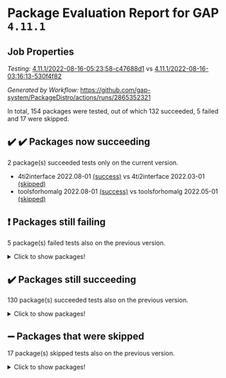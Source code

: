 # Package Evaluation Report for GAP `4.11.1`

## Job Properties

*Testing:* [4.11.1/2022-08-16-05:23:58-c47688d1](https://github.com/gap-system/PackageDistro/blob/data/reports/4.11.1/2022-08-16-05:23:58-c47688d1) vs [4.11.1/2022-08-16-03:16:13-530f4f82](https://github.com/gap-system/PackageDistro/blob/data/reports/4.11.1/2022-08-16-03:16:13-530f4f82)

*Generated by Workflow:* https://github.com/gap-system/PackageDistro/actions/runs/2865352321

In total, 154 packages were tested, out of which 132 succeeded, 5 failed and 17 were skipped.

## :heavy_check_mark: :heavy_check_mark: Packages now succeeding

2 package(s) succeeded tests only on the current version.
- 4ti2interface 2022.08-01 [(success)](https://github.com/gap-system/PackageDistro/runs/7851173383?check_suite_focus=true) vs 4ti2interface 2022.03-01 [(skipped)](https://github.com/gap-system/PackageDistro/runs/7849916258?check_suite_focus=true)
- toolsforhomalg 2022.08-01 [(success)](https://github.com/gap-system/PackageDistro/runs/7851183677?check_suite_focus=true) vs toolsforhomalg 2022.05-01 [(skipped)](https://github.com/gap-system/PackageDistro/runs/7849916258?check_suite_focus=true)

## :exclamation: Packages still failing

5 package(s) failed tests also on the previous version.
<details><summary>Click to show packages!</summary>

- francy 1.2.4 [(failure)](https://github.com/gap-system/PackageDistro/runs/7851177129?check_suite_focus=true)
- packagemanager 1.2 [(failure)](https://github.com/gap-system/PackageDistro/runs/7851181181?check_suite_focus=true)
- recog 1.3.2 [(failure)](https://github.com/gap-system/PackageDistro/runs/7851181963?check_suite_focus=true)
- semigroups 5.0.2 [(failure)](https://github.com/gap-system/PackageDistro/runs/7851182259?check_suite_focus=true)
- standardff 0.9.4 [(failure)](https://github.com/gap-system/PackageDistro/runs/7851182987?check_suite_focus=true)
</details>

## :heavy_check_mark: Packages still succeeding

130 package(s) succeeded tests also on the previous version.
<details><summary>Click to show packages!</summary>

- ace 5.5 [(success)](https://github.com/gap-system/PackageDistro/runs/7851173452?check_suite_focus=true)
- aclib 1.3.2 [(success)](https://github.com/gap-system/PackageDistro/runs/7851173530?check_suite_focus=true)
- agt 0.2 [(success)](https://github.com/gap-system/PackageDistro/runs/7851173598?check_suite_focus=true)
- alnuth 3.2.1 [(success)](https://github.com/gap-system/PackageDistro/runs/7851173666?check_suite_focus=true)
- anupq 3.2.6 [(success)](https://github.com/gap-system/PackageDistro/runs/7851173749?check_suite_focus=true)
- atlasrep 2.1.4 [(success)](https://github.com/gap-system/PackageDistro/runs/7851173815?check_suite_focus=true)
- autodoc 2022.07.10 [(success)](https://github.com/gap-system/PackageDistro/runs/7851173883?check_suite_focus=true)
- automata 1.15 [(success)](https://github.com/gap-system/PackageDistro/runs/7851173953?check_suite_focus=true)
- automgrp 1.3.2 [(success)](https://github.com/gap-system/PackageDistro/runs/7851174038?check_suite_focus=true)
- autpgrp 1.11 [(success)](https://github.com/gap-system/PackageDistro/runs/7851174100?check_suite_focus=true)
- cap 2022.08-03 [(success)](https://github.com/gap-system/PackageDistro/runs/7851174188?check_suite_focus=true)
- caratinterface 2.3.4 [(success)](https://github.com/gap-system/PackageDistro/runs/7851174253?check_suite_focus=true)
- cddinterface 2022.08.11 [(success)](https://github.com/gap-system/PackageDistro/runs/7851174344?check_suite_focus=true)
- circle 1.6.5 [(success)](https://github.com/gap-system/PackageDistro/runs/7851174448?check_suite_focus=true)
- classicpres 1.22 [(success)](https://github.com/gap-system/PackageDistro/runs/7851174529?check_suite_focus=true)
- cohomolo 1.6.10 [(success)](https://github.com/gap-system/PackageDistro/runs/7851174587?check_suite_focus=true)
- congruence 1.2.4 [(success)](https://github.com/gap-system/PackageDistro/runs/7851174662?check_suite_focus=true)
- corelg 1.56 [(success)](https://github.com/gap-system/PackageDistro/runs/7851174727?check_suite_focus=true)
- crime 1.6 [(success)](https://github.com/gap-system/PackageDistro/runs/7851174798?check_suite_focus=true)
- crisp 1.4.5 [(success)](https://github.com/gap-system/PackageDistro/runs/7851174846?check_suite_focus=true)
- crypting 0.10 [(success)](https://github.com/gap-system/PackageDistro/runs/7851174954?check_suite_focus=true)
- cryst 4.1.25 [(success)](https://github.com/gap-system/PackageDistro/runs/7851175037?check_suite_focus=true)
- crystcat 1.1.10 [(success)](https://github.com/gap-system/PackageDistro/runs/7851175084?check_suite_focus=true)
- ctbllib 1.3.4 [(success)](https://github.com/gap-system/PackageDistro/runs/7851175137?check_suite_focus=true)
- cubefree 1.19 [(success)](https://github.com/gap-system/PackageDistro/runs/7851175222?check_suite_focus=true)
- curlinterface 2.2.3 [(success)](https://github.com/gap-system/PackageDistro/runs/7851175280?check_suite_focus=true)
- cvec 2.7.6 [(success)](https://github.com/gap-system/PackageDistro/runs/7851175347?check_suite_focus=true)
- datastructures 0.2.7 [(success)](https://github.com/gap-system/PackageDistro/runs/7851175408?check_suite_focus=true)
- deepthought 1.0.5 [(success)](https://github.com/gap-system/PackageDistro/runs/7851175471?check_suite_focus=true)
- design 1.7 [(success)](https://github.com/gap-system/PackageDistro/runs/7851175526?check_suite_focus=true)
- difsets 2.3.1 [(success)](https://github.com/gap-system/PackageDistro/runs/7851175604?check_suite_focus=true)
- digraphs 1.5.3 [(success)](https://github.com/gap-system/PackageDistro/runs/7851175658?check_suite_focus=true)
- edim 1.3.5 [(success)](https://github.com/gap-system/PackageDistro/runs/7851175720?check_suite_focus=true)
- example 4.3.2 [(success)](https://github.com/gap-system/PackageDistro/runs/7851175788?check_suite_focus=true)
- factint 1.6.3 [(success)](https://github.com/gap-system/PackageDistro/runs/7851175858?check_suite_focus=true)
- ferret 1.0.8 [(success)](https://github.com/gap-system/PackageDistro/runs/7851175915?check_suite_focus=true)
- fga 1.4.0 [(success)](https://github.com/gap-system/PackageDistro/runs/7851175991?check_suite_focus=true)
- fining 1.5 [(success)](https://github.com/gap-system/PackageDistro/runs/7851176100?check_suite_focus=true)
- float 1.0.3 [(success)](https://github.com/gap-system/PackageDistro/runs/7851176327?check_suite_focus=true)
- format 1.4.3 [(success)](https://github.com/gap-system/PackageDistro/runs/7851176619?check_suite_focus=true)
- forms 1.2.8 [(success)](https://github.com/gap-system/PackageDistro/runs/7851176815?check_suite_focus=true)
- fplsa 1.2.5 [(success)](https://github.com/gap-system/PackageDistro/runs/7851176946?check_suite_focus=true)
- fr 2.4.10 [(success)](https://github.com/gap-system/PackageDistro/runs/7851177044?check_suite_focus=true)
- fwtree 1.3 [(success)](https://github.com/gap-system/PackageDistro/runs/7851177195?check_suite_focus=true)
- gbnp 1.0.5 [(success)](https://github.com/gap-system/PackageDistro/runs/7851177266?check_suite_focus=true)
- generalizedmorphismsforcap 2022.05-01 [(success)](https://github.com/gap-system/PackageDistro/runs/7851177357?check_suite_focus=true)
- genss 1.6.7 [(success)](https://github.com/gap-system/PackageDistro/runs/7851177459?check_suite_focus=true)
- gradedringforhomalg 2022.07-01 [(success)](https://github.com/gap-system/PackageDistro/runs/7851177603?check_suite_focus=true)
- grape 4.8.5 [(success)](https://github.com/gap-system/PackageDistro/runs/7851177711?check_suite_focus=true)
- groupoids 1.71 [(success)](https://github.com/gap-system/PackageDistro/runs/7851177824?check_suite_focus=true)
- grpconst 2.6.2 [(success)](https://github.com/gap-system/PackageDistro/runs/7851177913?check_suite_focus=true)
- guarana 0.96.3 [(success)](https://github.com/gap-system/PackageDistro/runs/7851177995?check_suite_focus=true)
- guava 3.16 [(success)](https://github.com/gap-system/PackageDistro/runs/7851178069?check_suite_focus=true)
- hap 1.47 [(success)](https://github.com/gap-system/PackageDistro/runs/7851178170?check_suite_focus=true)
- hapcryst 0.1.15 [(success)](https://github.com/gap-system/PackageDistro/runs/7851178250?check_suite_focus=true)
- hecke 1.5.3 [(success)](https://github.com/gap-system/PackageDistro/runs/7851178338?check_suite_focus=true)
- help 3.5 [(success)](https://github.com/gap-system/PackageDistro/runs/7851178441?check_suite_focus=true)
- idrel 2.44 [(success)](https://github.com/gap-system/PackageDistro/runs/7851178546?check_suite_focus=true)
- images 1.3.1 [(success)](https://github.com/gap-system/PackageDistro/runs/7851178610?check_suite_focus=true)
- intpic 0.3.0 [(success)](https://github.com/gap-system/PackageDistro/runs/7851178682?check_suite_focus=true)
- io 4.7.2 [(success)](https://github.com/gap-system/PackageDistro/runs/7851178763?check_suite_focus=true)
- irredsol 1.4.3 [(success)](https://github.com/gap-system/PackageDistro/runs/7851178823?check_suite_focus=true)
- json 2.1.0 [(success)](https://github.com/gap-system/PackageDistro/runs/7851178906?check_suite_focus=true)
- jupyterkernel 1.4.1 [(success)](https://github.com/gap-system/PackageDistro/runs/7851178984?check_suite_focus=true)
- jupyterviz 1.5.1 [(success)](https://github.com/gap-system/PackageDistro/runs/7851179082?check_suite_focus=true)
- kan 1.34 [(success)](https://github.com/gap-system/PackageDistro/runs/7851179180?check_suite_focus=true)
- kbmag 1.5.9 [(success)](https://github.com/gap-system/PackageDistro/runs/7851179291?check_suite_focus=true)
- laguna 3.9.5 [(success)](https://github.com/gap-system/PackageDistro/runs/7851179407?check_suite_focus=true)
- liealgdb 2.2.1 [(success)](https://github.com/gap-system/PackageDistro/runs/7851179518?check_suite_focus=true)
- liepring 2.7 [(success)](https://github.com/gap-system/PackageDistro/runs/7851179625?check_suite_focus=true)
- liering 2.4.2 [(success)](https://github.com/gap-system/PackageDistro/runs/7851179731?check_suite_focus=true)
- linearalgebraforcap 2022.08-03 [(success)](https://github.com/gap-system/PackageDistro/runs/7851179832?check_suite_focus=true)
- loops 3.4.2 [(success)](https://github.com/gap-system/PackageDistro/runs/7851179929?check_suite_focus=true)
- lpres 1.0.3 [(success)](https://github.com/gap-system/PackageDistro/runs/7851180036?check_suite_focus=true)
- majoranaalgebras 1.4 [(success)](https://github.com/gap-system/PackageDistro/runs/7851180152?check_suite_focus=true)
- mapclass 1.4.5 [(success)](https://github.com/gap-system/PackageDistro/runs/7851180250?check_suite_focus=true)
- matgrp 0.64 [(success)](https://github.com/gap-system/PackageDistro/runs/7851180346?check_suite_focus=true)
- modisom 2.5.3 [(success)](https://github.com/gap-system/PackageDistro/runs/7851180432?check_suite_focus=true)
- modulepresentationsforcap 2022.08-02 [(success)](https://github.com/gap-system/PackageDistro/runs/7851180502?check_suite_focus=true)
- monoidalcategories 2022.08-02 [(success)](https://github.com/gap-system/PackageDistro/runs/7851180576?check_suite_focus=true)
- nconvex 2020.11-04 [(success)](https://github.com/gap-system/PackageDistro/runs/7851180643?check_suite_focus=true)
- nilmat 1.4.2 [(success)](https://github.com/gap-system/PackageDistro/runs/7851180715?check_suite_focus=true)
- nock 1.5 [(success)](https://github.com/gap-system/PackageDistro/runs/7851180804?check_suite_focus=true)
- normalizinterface 1.3.4 [(success)](https://github.com/gap-system/PackageDistro/runs/7851180862?check_suite_focus=true)
- nq 2.5.8 [(success)](https://github.com/gap-system/PackageDistro/runs/7851180937?check_suite_focus=true)
- numericalsgps 1.3.1 [(success)](https://github.com/gap-system/PackageDistro/runs/7851180986?check_suite_focus=true)
- openmath 11.5.1 [(success)](https://github.com/gap-system/PackageDistro/runs/7851181044?check_suite_focus=true)
- orb 4.8.5 [(success)](https://github.com/gap-system/PackageDistro/runs/7851181109?check_suite_focus=true)
- patternclass 2.4.2 [(success)](https://github.com/gap-system/PackageDistro/runs/7851181244?check_suite_focus=true)
- permut 2.0.4 [(success)](https://github.com/gap-system/PackageDistro/runs/7851181345?check_suite_focus=true)
- polenta 1.3.10 [(success)](https://github.com/gap-system/PackageDistro/runs/7851181399?check_suite_focus=true)
- polymaking 0.8.6 [(success)](https://github.com/gap-system/PackageDistro/runs/7851181470?check_suite_focus=true)
- primgrp 3.4.2 [(success)](https://github.com/gap-system/PackageDistro/runs/7851181531?check_suite_focus=true)
- profiling 2.5.0 [(success)](https://github.com/gap-system/PackageDistro/runs/7851181591?check_suite_focus=true)
- qpa 1.34 [(success)](https://github.com/gap-system/PackageDistro/runs/7851181649?check_suite_focus=true)
- quagroup 1.8.3 [(success)](https://github.com/gap-system/PackageDistro/runs/7851181705?check_suite_focus=true)
- radiroot 2.9 [(success)](https://github.com/gap-system/PackageDistro/runs/7851181782?check_suite_focus=true)
- rcwa 4.7.0 [(success)](https://github.com/gap-system/PackageDistro/runs/7851181843?check_suite_focus=true)
- rds 1.8 [(success)](https://github.com/gap-system/PackageDistro/runs/7851181911?check_suite_focus=true)
- repndecomp 1.2.1 [(success)](https://github.com/gap-system/PackageDistro/runs/7851182011?check_suite_focus=true)
- repsn 3.1.0 [(success)](https://github.com/gap-system/PackageDistro/runs/7851182069?check_suite_focus=true)
- resclasses 4.7.3 [(success)](https://github.com/gap-system/PackageDistro/runs/7851182134?check_suite_focus=true)
- scscp 2.3.1 [(success)](https://github.com/gap-system/PackageDistro/runs/7851182198?check_suite_focus=true)
- sglppow 2.2 [(success)](https://github.com/gap-system/PackageDistro/runs/7851182328?check_suite_focus=true)
- sgpviz 0.999.5 [(success)](https://github.com/gap-system/PackageDistro/runs/7851182383?check_suite_focus=true)
- simpcomp 2.1.14 [(success)](https://github.com/gap-system/PackageDistro/runs/7851182451?check_suite_focus=true)
- singular 2020.12.18 [(success)](https://github.com/gap-system/PackageDistro/runs/7851182504?check_suite_focus=true)
- sla 1.5.3 [(success)](https://github.com/gap-system/PackageDistro/runs/7851182568?check_suite_focus=true)
- smallgrp 1.5 [(success)](https://github.com/gap-system/PackageDistro/runs/7851182622?check_suite_focus=true)
- smallsemi 0.6.13 [(success)](https://github.com/gap-system/PackageDistro/runs/7851182685?check_suite_focus=true)
- sonata 2.9.4 [(success)](https://github.com/gap-system/PackageDistro/runs/7851182740?check_suite_focus=true)
- sophus 1.27 [(success)](https://github.com/gap-system/PackageDistro/runs/7851182786?check_suite_focus=true)
- spinsym 1.5.2 [(success)](https://github.com/gap-system/PackageDistro/runs/7851182888?check_suite_focus=true)
- symbcompcc 1.3.2 [(success)](https://github.com/gap-system/PackageDistro/runs/7851183151?check_suite_focus=true)
- thelma 1.3 [(success)](https://github.com/gap-system/PackageDistro/runs/7851183377?check_suite_focus=true)
- tomlib 1.2.9 [(success)](https://github.com/gap-system/PackageDistro/runs/7851183549?check_suite_focus=true)
- toric 1.9.5 [(success)](https://github.com/gap-system/PackageDistro/runs/7851183779?check_suite_focus=true)
- toricvarieties 2022.07.13 [(success)](https://github.com/gap-system/PackageDistro/runs/7851183839?check_suite_focus=true)
- transgrp 3.6.3 [(success)](https://github.com/gap-system/PackageDistro/runs/7851183902?check_suite_focus=true)
- ugaly 4.0.3 [(success)](https://github.com/gap-system/PackageDistro/runs/7851183965?check_suite_focus=true)
- unipot 1.5 [(success)](https://github.com/gap-system/PackageDistro/runs/7851184038?check_suite_focus=true)
- unitlib 4.1.0 [(success)](https://github.com/gap-system/PackageDistro/runs/7851184114?check_suite_focus=true)
- utils 0.76 [(success)](https://github.com/gap-system/PackageDistro/runs/7851184193?check_suite_focus=true)
- uuid 0.7 [(success)](https://github.com/gap-system/PackageDistro/runs/7851184320?check_suite_focus=true)
- walrus 0.9991 [(success)](https://github.com/gap-system/PackageDistro/runs/7851184416?check_suite_focus=true)
- wedderga 4.10.2 [(success)](https://github.com/gap-system/PackageDistro/runs/7851184510?check_suite_focus=true)
- xmod 2.88 [(success)](https://github.com/gap-system/PackageDistro/runs/7851184578?check_suite_focus=true)
- xmodalg 1.22 [(success)](https://github.com/gap-system/PackageDistro/runs/7851184669?check_suite_focus=true)
- yangbaxter 0.10.1 [(success)](https://github.com/gap-system/PackageDistro/runs/7851184782?check_suite_focus=true)
- zeromqinterface 0.14 [(success)](https://github.com/gap-system/PackageDistro/runs/7851184938?check_suite_focus=true)
</details>

## :heavy_minus_sign: Packages that were skipped

17 package(s) skipped tests also on the previous version.
<details><summary>Click to show packages!</summary>

- browse 1.8.14 [(skipped)](https://github.com/gap-system/PackageDistro/runs/7851041830?check_suite_focus=true)
- examplesforhomalg 2022.03-01 [(skipped)](https://github.com/gap-system/PackageDistro/runs/7851041830?check_suite_focus=true)
- gapdoc 1.6.5 [(skipped)](https://github.com/gap-system/PackageDistro/runs/7851041830?check_suite_focus=true)
- gauss 2022.03-01 [(skipped)](https://github.com/gap-system/PackageDistro/runs/7851041830?check_suite_focus=true)
- gaussforhomalg 2022.06-01 [(skipped)](https://github.com/gap-system/PackageDistro/runs/7851041830?check_suite_focus=true)
- gradedmodules 2022.03-01 [(skipped)](https://github.com/gap-system/PackageDistro/runs/7851041830?check_suite_focus=true)
- homalg 2022.03-01 [(skipped)](https://github.com/gap-system/PackageDistro/runs/7851041830?check_suite_focus=true)
- homalgtocas 2022.07-01 [(skipped)](https://github.com/gap-system/PackageDistro/runs/7851041830?check_suite_focus=true)
- io_forhomalg 2022.03-01 [(skipped)](https://github.com/gap-system/PackageDistro/runs/7851041830?check_suite_focus=true)
- itc 1.5.1 [(skipped)](https://github.com/gap-system/PackageDistro/runs/7851041830?check_suite_focus=true)
- localizeringforhomalg 2022.03-01 [(skipped)](https://github.com/gap-system/PackageDistro/runs/7851041830?check_suite_focus=true)
- matricesforhomalg 2022.06-01 [(skipped)](https://github.com/gap-system/PackageDistro/runs/7851041830?check_suite_focus=true)
- modules 2022.03-01 [(skipped)](https://github.com/gap-system/PackageDistro/runs/7851041830?check_suite_focus=true)
- polycyclic 2.16 [(skipped)](https://github.com/gap-system/PackageDistro/runs/7851041830?check_suite_focus=true)
- ringsforhomalg 2022.07-01 [(skipped)](https://github.com/gap-system/PackageDistro/runs/7851041830?check_suite_focus=true)
- sco 2022.03-01 [(skipped)](https://github.com/gap-system/PackageDistro/runs/7851041830?check_suite_focus=true)
- xgap 4.31 [(skipped)](https://github.com/gap-system/PackageDistro/runs/7851041830?check_suite_focus=true)
</details>

